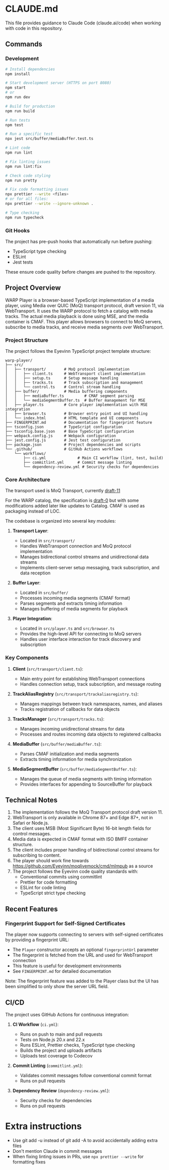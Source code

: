 # CLAUDE.md

This file provides guidance to Claude Code (claude.ai/code) when working with code in this repository.

## Commands

### Development

```bash
# Install dependencies
npm install

# Start development server (HTTPS on port 8080)
npm start
# or
npm run dev

# Build for production
npm run build

# Run tests
npm test

# Run a specific test
npx jest src/buffer/mediaBuffer.test.ts

# Lint code
npm run lint

# Fix linting issues
npm run lint:fix

# Check code styling
npm run pretty

# Fix code formatting issues
npx prettier --write <files>
# or for all files:
npx prettier --write --ignore-unknown .

# Type checking
npm run typecheck
```

### Git Hooks

The project has pre-push hooks that automatically run before pushing:
- TypeScript type checking
- ESLint
- Jest tests

These ensure code quality before changes are pushed to the repository.

## Project Overview

WARP Player is a browser-based TypeScript implementation of a media player,
using Media over QUIC (MoQ) transport protocol, draft version 11,
via WebTransport. It uses the WARP protocol to fetch a catalog with media tracks.
The actual media playback is done using MSE, and the media container is CMAF.
This player allows browsers to connect to MoQ servers, subscribe to media tracks, and receive media segments over WebTransport.

### Project Structure

The project follows the Eyevinn TypeScript project template structure:

```
warp-player/
├── src/
│   ├── transport/        # MoQ protocol implementation
│   │   ├── client.ts     # WebTransport client implementation
│   │   ├── setup.ts      # Setup message handling
│   │   ├── tracks.ts     # Track subscription and management
│   │   └── control.ts    # Control stream handling
│   ├── buffer/           # Media buffering components
│   │   ├── mediaBuffer.ts         # CMAF segment parsing
│   │   └── mediaSegmentBuffer.ts  # Buffer management for MSE
│   ├── player.ts         # Core player implementation with MSE integration
│   ├── browser.ts        # Browser entry point and UI handling
│   └── index.html        # HTML template and UI components
├── FINGERPRINT.md        # Documentation for fingerprint feature
├── tsconfig.json         # TypeScript configuration
├── tsconfig.base.json    # Base TypeScript configuration
├── webpack.config.js     # Webpack configuration
├── jest.config.js        # Jest test configuration
├── package.json          # Project dependencies and scripts
└── .github/              # GitHub Actions workflows
    └── workflows/
        ├── ci.yml              # Main CI workflow (lint, test, build)
        ├── commitlint.yml      # Commit message linting
        └── dependency-review.yml # Security checks for dependencies
```

### Core Architecture

The transport used is MoQ Transport, currently
[draft-11](https://www.ietf.org/archive/id/draft-ietf-moq-transport-11.txt)

For the WARP catalog, the specification is 
[draft-0](https://www.ietf.org/archive/id/draft-ietf-moq-warp-00.txt)
but with some modifications added later like updates to Catalog.
CMAF is used as packaging instead of LOC.

The codebase is organized into several key modules:

1. **Transport Layer**:

   - Located in `src/transport/`
   - Handles WebTransport connection and MoQ protocol implementation
   - Manages bidirectional control streams and unidirectional data streams
   - Implements client-server setup messaging, track subscription, and data reception

2. **Buffer Layer**:

   - Located in `src/buffer/`
   - Processes incoming media segments (CMAF format)
   - Parses segments and extracts timing information
   - Manages buffering of media segments for playback

3. **Player Integration**:
   - Located in `src/player.ts` and `src/browser.ts`
   - Provides the high-level API for connecting to MoQ servers
   - Handles user interface interaction for track discovery and subscription

### Key Components

1. **Client** (`src/transport/client.ts`):

   - Main entry point for establishing WebTransport connections
   - Handles connection setup, track subscription, and message routing

2. **TrackAliasRegistry** (`src/transport/trackaliasregistry.ts`):

   - Manages mappings between track namespaces, names, and aliases
   - Tracks registration of callbacks for data objects

3. **TracksManager** (`src/transport/tracks.ts`):

   - Manages incoming unidirectional streams for data
   - Processes and routes incoming data objects to registered callbacks

4. **MediaBuffer** (`src/buffer/mediaBuffer.ts`):

   - Parses CMAF initialization and media segments
   - Extracts timing information for media synchronization

5. **MediaSegmentBuffer** (`src/buffer/mediaSegmentBuffer.ts`):
   - Manages the queue of media segments with timing information
   - Provides interfaces for appending to SourceBuffer for playback

## Technical Notes

1. The implementation follows the MoQ Transport protocol draft version 11.
2. WebTransport is only available in Chrome 87+ and Edge 87+, not in Safari or Node.js.
3. The client uses MSB (Most Significant Byte) 16-bit length fields for control messages.
4. Media data is expected in CMAF format with ISO BMFF container structure.
5. The client includes proper handling of bidirectional control streams for subscribing to content.
6. The player should work fine towards https://github.com/Eyevinn/moqlivemock/cmd/mlmpub as a source
7. The project follows the Eyevinn code quality standards with:
   - Conventional commits using commitlint
   - Prettier for code formatting
   - ESLint for code linting
   - TypeScript strict type checking

## Recent Features

### Fingerprint Support for Self-Signed Certificates

The player now supports connecting to servers with self-signed certificates by providing a fingerprint URL:

- The `Player` constructor accepts an optional `fingerprintUrl` parameter
- The fingerprint is fetched from the URL and used for WebTransport connection
- This feature is useful for development environments
- See `FINGERPRINT.md` for detailed documentation

Note: The fingerprint feature was added to the Player class but the UI has been simplified to only show the server URL field.

## CI/CD

The project uses GitHub Actions for continuous integration:

1. **CI Workflow** (`ci.yml`):
   - Runs on push to main and pull requests
   - Tests on Node.js 20.x and 22.x
   - Runs ESLint, Prettier checks, TypeScript type checking
   - Builds the project and uploads artifacts
   - Uploads test coverage to Codecov

2. **Commit Linting** (`commitlint.yml`):
   - Validates commit messages follow conventional commit format
   - Runs on pull requests

3. **Dependency Review** (`dependency-review.yml`):
   - Security checks for dependencies
   - Runs on pull requests

# Extra instructions

* Use git add -u instead of git add -A to avoid accidentally adding extra files
* Don't mention Claude in commit messages
* When fixing linting issues in PRs, use `npx prettier --write` for formatting fixes
